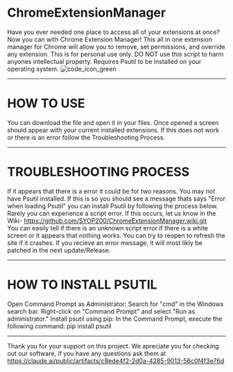 # ChromeExtensionManager
Have you ever needed one place to access all of your extensions at once? 
Now you can with Chrome Extension Manager! This all in one extension manager for Chrome will allow you to remove, set permissions, and override any extension.
This is for personal use only. DO NOT use this script to harm anyones intellectual property.
Requires Psutil to be installed on your operating system.
![code_icon_green](https://github.com/user-attachments/assets/18d6de43-59b6-414f-8d28-27abd33378f5)

***


# HOW TO USE

You can download the file and open it in your files. Once opened a screen should appear with your current installed extensions. If this does not work or there is an error follow the Troubleshooting Process. 

***

# TROUBLESHOOTING PROCESS 

If it appears that there is a error it could be for two reasons. You may not have Psutil installed. If this is so you should see a message thats says "Error when loading Psutil" you can install Psutil by following the process below. 
Rarely you can experience a script error. If this occurs, let us know in the Wiki- https://github.com/SYOP200/ChromeExtensionManager.wiki.git  
You can easily tell if there is an unknown script error if there is a white screen or it appears that nothing works.
You can try to reopen to refresh the site if it crashes.
If you recieve an error message, it will most likly be patched in the next update/Release.


***

# HOW TO INSTALL PSUTIL 

Open Command Prompt as Administrator:
Search for "cmd" in the Windows search bar.
Right-click on "Command Prompt" and select "Run as administrator."
Install psutil using pip:
In the Command Prompt, execute the following command:
     pip install psutil



***



Thank you for your support on this project. We apreciate you for checking out our software, if you have any questions ask them at https://claude.ai/public/artifacts/c8ede4f2-2d0a-4285-9013-56c0f4f3e76d 
